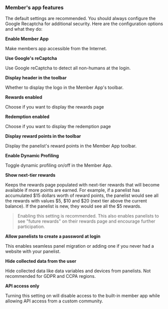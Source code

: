 ### Member's app features

The default settings are recommended. You should always configure the Google Recaptcha for additional security. Here are the configuration options and what they do:

**Enable Member App**

Make members app accessible from the Internet.

**Use Google's reCaptcha** 

Use Google reCaptcha to detect all non-humans at the login.

**Display header in the toolbar** 

Whether to display the logo in the Member App's toolbar.

**Rewards enabled** 

Choose if you want to display the rewards page

**Redemption enabled** 

Choose if you want to display the redemption page

**Display reward points in the toolbar** 

Display the panelist's reward points in the Member App toolbar.

**Enable Dynamic Profiling** 

Toggle dynamic profiling on/off in the Member App.

**Show next-tier rewards** 

Keeps the rewards page populated with next-tier rewards that will become available if more points are earned. For example, if a panelist has accumulated $15 dollars worth of reward points, the panelist would see all the rewards with values $5, $10 and $20 (next tier above the current balance). If the panelist is new, they would see all the $5 rewards.

> Enabling this setting is recommended. This also enables panelists to see "future rewards" on their rewards page and encourage further participation.
  
**Allow panelists to create a password at login** 

This enables seamless panel migration or adding one if you never had a website with your panelist.

**Hide collected data from the user** 

Hide collected data like data variables and devices from panelists. Not recommended for GDPR and CCPA regions.

**API access only** 

Turning this setting on will disable access to the built-in member app while allowing API access from a custom community.

